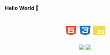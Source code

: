 ### Hello World 👋

##
  
<div style="display: inline_block" align="center"><br>
  <img align="center" alt="HTML" height="30" width="40" src="https://github.com/devicons/devicon/blob/master/icons/html5/html5-plain.svg">
  <img align="center" alt="CSS" height="30" width="40" src="https://github.com/devicons/devicon/blob/master/icons/css3/css3-plain.svg">
  <img align="center" alt="JS" height="30" width="40" src="https://github.com/devicons/devicon/blob/master/icons/javascript/javascript-plain.svg">
</div>
  
##
  
  <div align="center"> 
  <a href="https://www.instagram.com/robsonpreuss/" target="_blank"><img src="https://img.shields.io/badge/-Instagram-%23E4405F?style=for-the-badge&logo=instagram&logoColor=white" target="_blank"></a>
  <a href="https://www.linkedin.com/in/rdpreuss/" target="_blank"><img src="https://img.shields.io/badge/-LinkedIn-%230077B5?style=for-the-badge&logo=linkedin&logoColor=white" target="_blank"></a>
</div>


<!--
**robsondpreuss/robsondpreuss** is a ✨ _special_ ✨ repository because its `README.md` (this file) appears on your GitHub profile.

Here are some ideas to get you started: ;)

- 🔭 I’m currently working on ...
- 🌱 I’m currently learning ...
- 👯 I’m looking to collaborate on ...
- 🤔 I’m looking for help with ...
- 💬 Ask me about ...
- 📫 How to reach me: ...
- 😄 Pronouns: ...
- ⚡ Fun fact: ...
-->
